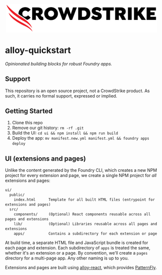 <p align="center">
   <img src="https://raw.githubusercontent.com/CrowdStrike/falconpy/main/docs/asset/cs-logo.png" alt="CrowdStrike logo" width="500"/>
</p>

# alloy-quickstart

_Opinionated building blocks for robust Foundry apps._

## Support

This repository is an open source project, not a CrowdStrike product. As such, it carries no formal support, expressed or implied.

## Getting Started

1. Clone this repo
1. Remove our git history: `rm -rf .git`
1. Build the UI: `cd ui && npm install && npm run build`
1. Deploy the app: `mv manifest.new.yml manifest.yml && foundry apps deploy`

## UI (extensions and pages)

Unlike the content generated by the Foundry CLI, which creates a new NPM project for every extension and page, we create a single NPM project for _all_ extensions and pages:

```
ui/
  public/
    index.html      Template for all built HTML files (entrypoint for extensions and pages)
  src/
    components/     (Optional) React components reusable across all pages and extensions
    lib/            (Optional) Libraries reusable across all pages and extensions
    apps/           Contains a subdirectory for each extension or page
```

At build time, a separate HTML file and JavaScript bundle is created for each page and extension. Each subdirectory of `apps` is treated the same, whether it's an extension or a page. By convention, we'll create a `pages` directory for a multi-page app. Any other naming is up to you.

Extensions and pages are built using [alloy-react](https://github.com/CrowdStrike/alloy-react), which provides [PatternFly](https://www.patternfly.org/).
